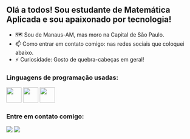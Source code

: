 ## Olá a todos! Sou estudante de Matemática Aplicada e sou apaixonado por tecnologia!

- 🗺️ Sou de Manaus-AM, mas moro na Capital de São Paulo.
- 📫 Como entrar em contato comigo: nas redes sociais que coloquei abaixo.
- ⚡ Curiosidade: Gosto de quebra-cabeças em geral!

### Linguagens de programação usadas:

<div> <img src="https://cdn.jsdelivr.net/gh/devicons/devicon/icons/sqlite/sqlite-original.svg" width="40" height="40"/> <img src="https://cdn.jsdelivr.net/gh/devicons/devicon/icons/csharp/csharp-original.svg" width="40" height="40"/> <img src="https://cdn.jsdelivr.net/gh/devicons/devicon/icons/python/python-original.svg" width="40" height="40"/> </div>          
                    
### Entre em contato comigo:

<div>
<a href = "mailto:antoniogsilva03@gmail.com"><img src="https://img.shields.io/badge/Gmail-D14836?style=for-the-badge&logo=gmail&logoColor=white" target="_blank"></a>
<a href="https://www.linkedin.com/in/antonio-g-4ba4631ab/" target="_blank"><img src="https://img.shields.io/badge/-LinkedIn-%230077B5?style=for-the-badge&logo=linkedin&logoColor=white" target="_blank"></a>   
</div>


